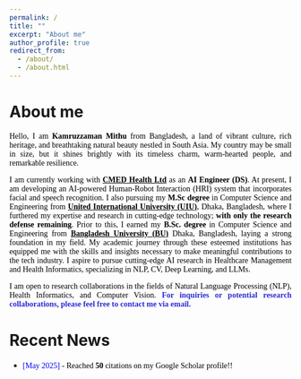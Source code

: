 ```yaml
---
permalink: /
title: ""
excerpt: "About me"
author_profile: true
redirect_from: 
  - /about/
  - /about.html
---
```


# About me

<!-- <p style="text-align:justify; color:black; font-family:Georgia"> Greetings!!</p> -->


<p style="text-align:justify; color:black; font-family:Georgia">Hello, I am <b>Kamruzzaman Mithu</b> from Bangladesh, a land of vibrant culture, rich heritage, and breathtaking natural beauty nestled in South Asia. My country may be small in size, but it shines brightly with its timeless charm, warm-hearted people, and remarkable resilience. </p>

<p style="text-align:justify; color:black; font-family:Georgia"> I am currently working with <b><a href="https://cmed.com.bd/" target="_blank" style="color:black;">CMED Health Ltd</a></b> as an <b>AI Engineer (DS)</b>. At present, I am developing an AI-powered Human-Robot Interaction (HRI) system that incorporates facial and speech recognition. I also pursuing my <b>M.Sc degree</b> in Computer Science and Engineering from <b><a href="https://www.uiu.ac.bd/" target="_blank" style="color:black;">United International University (UIU)</a></b>, Dhaka, Bangladesh, where I furthered my expertise and research in cutting-edge technology; <b>with only the research defense remaining</b>. Prior to this, I earned my <b>B.Sc. degree </b> in Computer Science and Engineering from <b><a href="https://bu.edu.bd/" target="_blank" style="color:black;"> Bangladesh University (BU)</a></b> Dhaka, Bangladesh, laying a strong foundation in my field. My academic journey through these esteemed institutions has equipped me with the skills and insights necessary to make meaningful contributions to the tech industry. I aspire to pursue cutting-edge AI research in Healthcare Management and Health Informatics, specializing in NLP, CV, Deep Learning, and LLMs. </p>

<p style="text-align:justify; color:black; font-family:Georgia">I am open to research collaborations in the fields of Natural Language Processing (NLP), Health Informatics, and Computer Vision. <span style="color:#2a2ad3;font-weight:bold">For inquiries or potential research collaborations, please feel free to contact me via email.</span></p>




# Recent News
<!-- * <span style="font-family:Georgia; color:black"><span style="color:Blue">[January 2025]</span> - Started my <b>PhD program</b> at the school of Systems and Computing, <a href="https://www.unsw.edu.au/canberra" target="_blank" style="color:#364850;font-weight:bold">The University of New South Wales</a>, Canberra, ACT 2600, Australia. -->

* <span style="font-family:Georgia; color:black"><span style="color:Blue">[May 2025]</span> - Reached <b>50</b> citations on my Google Scholar profile!!

